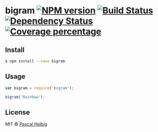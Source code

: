 # bigram [![NPM version][npm-image]][npm-url] [![Build Status][travis-image]][travis-url] [![Dependency Status][daviddm-image]][daviddm-url] [![Coverage percentage][coveralls-image]][coveralls-url]
> 


## Install

```sh
$ npm install --save bigram
```


## Usage

```js
var bigram = require('bigram');

bigram('Rainbow');
```

## License

MIT © [Pascal Helbig]()


[npm-image]: https://badge.fury.io/js/bigram.svg
[npm-url]: https://npmjs.org/package/bigram
[travis-image]: https://travis-ci.org/PascalHelbig/bigram.svg?branch=master
[travis-url]: https://travis-ci.org/PascalHelbig/bigram
[daviddm-image]: https://david-dm.org/PascalHelbig/bigram.svg?theme=shields.io
[daviddm-url]: https://david-dm.org/PascalHelbig/bigram
[coveralls-image]: https://coveralls.io/repos/PascalHelbig/bigram/badge.svg
[coveralls-url]: https://coveralls.io/r/PascalHelbig/bigram
